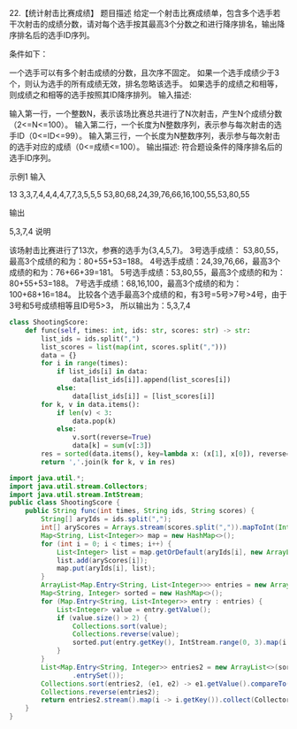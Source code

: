 22.【统计射击比赛成绩】
题目描述
给定一个射击比赛成绩单，包含多个选手若干次射击的成绩分数，请对每个选手按其最高3个分数之和进行降序排名，输出降序排名后的选手ID序列。

条件如下：

一个选手可以有多个射击成绩的分数，且次序不固定。
如果一个选手成绩少于3个，则认为选手的所有成绩无效，排名忽略该选手。
如果选手的成绩之和相等，则成绩之和相等的选手按照其ID降序排列。
输入描述:

输入第一行，一个整数N，表示该场比赛总共进行了N次射击，产生N个成绩分数（2<=N<=100）。
输入第二行，一个长度为N整数序列，表示参与每次射击的选手ID（0<=ID<=99）。
输入第三行，一个长度为N整数序列，表示参与每次射击的选手对应的成绩（0<=成绩<=100）。
输出描述:
符合题设条件的降序排名后的选手ID序列。

示例1
输入

13
3,3,7,4,4,4,4,7,7,3,5,5,5
53,80,68,24,39,76,66,16,100,55,53,80,55

输出

5,3,7,4
说明

该场射击比赛进行了13次，参赛的选手为{3,4,5,7}。 3号选手成绩：
53,80,55，最高3个成绩的和为：80+55+53=188。
4号选手成绩：24,39,76,66，最高3个成绩的和为：76+66+39=181。
5号选手成绩：53,80,55，最高3个成绩的和为：80+55+53=188。
7号选手成绩：68,16,100，最高3个成绩的和为：100+68+16=184。
比较各个选手最高3个成绩的和，有3号=5号>7号>4号，由于3号和5号成绩相等且ID号5>3， 所以输出为：5,3,7,4

```python
class ShootingScore:
    def func(self, times: int, ids: str, scores: str) -> str:
        list_ids = ids.split(",")
        list_scores = list(map(int, scores.split(",")))
        data = {}
        for i in range(times):
            if list_ids[i] in data:
                data[list_ids[i]].append(list_scores[i])
            else:
                data[list_ids[i]] = [list_scores[i]]
        for k, v in data.items():
            if len(v) < 3:
                data.pop(k)
            else:
                v.sort(reverse=True)
                data[k] = sum(v[:3])
        res = sorted(data.items(), key=lambda x: (x[1], x[0]), reverse=True)
        return ','.join(k for k, v in res)
```

```java
import java.util.*;
import java.util.stream.Collectors;
import java.util.stream.IntStream;
public class ShootingScore {
    public String func(int times, String ids, String scores) {
        String[] aryIds = ids.split(",");
        int[] aryScores = Arrays.stream(scores.split(",")).mapToInt(Integer::parseInt).toArray();
        Map<String, List<Integer>> map = new HashMap<>();
        for (int i = 0; i < times; i++) {
            List<Integer> list = map.getOrDefault(aryIds[i], new ArrayList<Integer>());
            list.add(aryScores[i]);
            map.put(aryIds[i], list);
        }
        ArrayList<Map.Entry<String, List<Integer>>> entries = new ArrayList<>(map.entrySet());
        Map<String, Integer> sorted = new HashMap<>();
        for (Map.Entry<String, List<Integer>> entry : entries) {
            List<Integer> value = entry.getValue();
            if (value.size() > 2) {
                Collections.sort(value);
                Collections.reverse(value);
                sorted.put(entry.getKey(), IntStream.range(0, 3).map(i -> i < value.size() && i < 3 ? value.get(i) : 0).sum());
            }
        }
        List<Map.Entry<String, Integer>> entries2 = new ArrayList<>(sorted
                .entrySet());
        Collections.sort(entries2, (e1, e2) -> e1.getValue().compareTo(e2.getValue()) == 0 ? e1.getKey().compareTo(e2.getKey()) : e1.getValue().compareTo(e2.getValue()));
        Collections.reverse(entries2);
        return entries2.stream().map(i -> i.getKey()).collect(Collectors.joining(","));
    }
}
```



